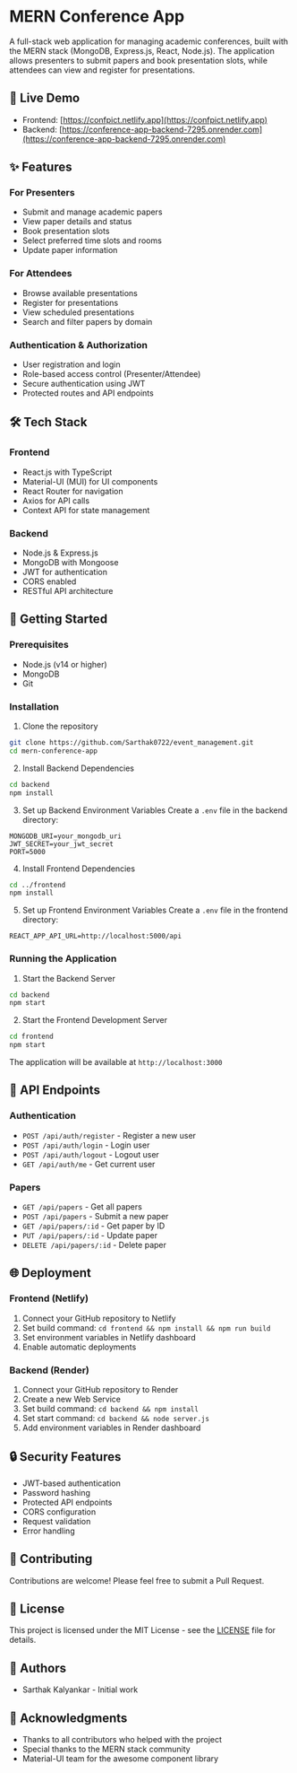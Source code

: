 # MERN Conference App

A full-stack web application for managing academic conferences, built with the MERN stack (MongoDB, Express.js, React, Node.js). The application allows presenters to submit papers and book presentation slots, while attendees can view and register for presentations.

## 🌟 Live Demo

- Frontend: [https://confpict.netlify.app](https://confpict.netlify.app)
- Backend: [https://conference-app-backend-7295.onrender.com](https://conference-app-backend-7295.onrender.com)

## ✨ Features

### For Presenters
- Submit and manage academic papers
- View paper details and status
- Book presentation slots
- Select preferred time slots and rooms
- Update paper information

### For Attendees
- Browse available presentations
- Register for presentations
- View scheduled presentations
- Search and filter papers by domain

### Authentication & Authorization
- User registration and login
- Role-based access control (Presenter/Attendee)
- Secure authentication using JWT
- Protected routes and API endpoints

## 🛠️ Tech Stack

### Frontend
- React.js with TypeScript
- Material-UI (MUI) for UI components
- React Router for navigation
- Axios for API calls
- Context API for state management

### Backend
- Node.js & Express.js
- MongoDB with Mongoose
- JWT for authentication
- CORS enabled
- RESTful API architecture

## 🚀 Getting Started

### Prerequisites
- Node.js (v14 or higher)
- MongoDB
- Git

### Installation

1. Clone the repository
```bash
git clone https://github.com/Sarthak0722/event_management.git
cd mern-conference-app
```

2. Install Backend Dependencies
```bash
cd backend
npm install
```

3. Set up Backend Environment Variables
Create a `.env` file in the backend directory:
```env
MONGODB_URI=your_mongodb_uri
JWT_SECRET=your_jwt_secret
PORT=5000
```

4. Install Frontend Dependencies
```bash
cd ../frontend
npm install
```

5. Set up Frontend Environment Variables
Create a `.env` file in the frontend directory:
```env
REACT_APP_API_URL=http://localhost:5000/api
```

### Running the Application

1. Start the Backend Server
```bash
cd backend
npm start
```

2. Start the Frontend Development Server
```bash
cd frontend
npm start
```

The application will be available at `http://localhost:3000`

## 📱 API Endpoints

### Authentication
- `POST /api/auth/register` - Register a new user
- `POST /api/auth/login` - Login user
- `POST /api/auth/logout` - Logout user
- `GET /api/auth/me` - Get current user

### Papers
- `GET /api/papers` - Get all papers
- `POST /api/papers` - Submit a new paper
- `GET /api/papers/:id` - Get paper by ID
- `PUT /api/papers/:id` - Update paper
- `DELETE /api/papers/:id` - Delete paper

## 🌐 Deployment

### Frontend (Netlify)
1. Connect your GitHub repository to Netlify
2. Set build command: `cd frontend && npm install && npm run build`
3. Set environment variables in Netlify dashboard
4. Enable automatic deployments

### Backend (Render)
1. Connect your GitHub repository to Render
2. Create a new Web Service
3. Set build command: `cd backend && npm install`
4. Set start command: `cd backend && node server.js`
5. Add environment variables in Render dashboard

## 🔒 Security Features

- JWT-based authentication
- Password hashing
- Protected API endpoints
- CORS configuration
- Request validation
- Error handling

## 🤝 Contributing

Contributions are welcome! Please feel free to submit a Pull Request.

## 📝 License

This project is licensed under the MIT License - see the [LICENSE](LICENSE) file for details.

## 👥 Authors

- Sarthak Kalyankar - Initial work

## 🙏 Acknowledgments

- Thanks to all contributors who helped with the project
- Special thanks to the MERN stack community
- Material-UI team for the awesome component library 